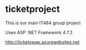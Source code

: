 # ticketproject
This is our main IT484 group project

Uses ASP .NET Framework 4.7.2.

http://ticketswap.azurewebsites.net
